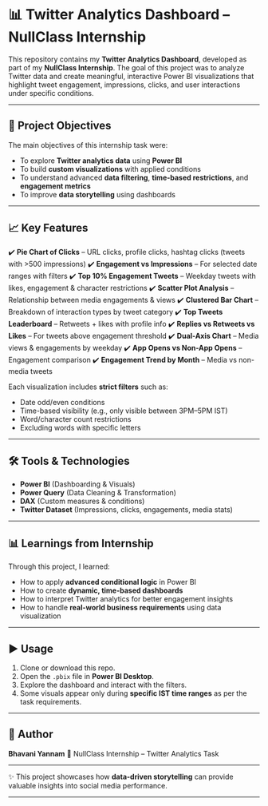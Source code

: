# 📊 Twitter Analytics Dashboard – NullClass Internship

This repository contains my **Twitter Analytics Dashboard**, developed as part of my **NullClass Internship**. The goal of this project was to analyze Twitter data and create meaningful, interactive Power BI visualizations that highlight tweet engagement, impressions, clicks, and user interactions under specific conditions.

---

## 🚀 Project Objectives

The main objectives of this internship task were:

* To explore **Twitter analytics data** using **Power BI**
* To build **custom visualizations** with applied conditions
* To understand advanced **data filtering**, **time-based restrictions**, and **engagement metrics**
* To improve **data storytelling** using dashboards

---

## 📈 Key Features

✔️ **Pie Chart of Clicks** – URL clicks, profile clicks, hashtag clicks (tweets with >500 impressions)
✔️ **Engagement vs Impressions** – For selected date ranges with filters
✔️ **Top 10% Engagement Tweets** – Weekday tweets with likes, engagement & character restrictions
✔️ **Scatter Plot Analysis** – Relationship between media engagements & views
✔️ **Clustered Bar Chart** – Breakdown of interaction types by tweet category
✔️ **Top Tweets Leaderboard** – Retweets + likes with profile info
✔️ **Replies vs Retweets vs Likes** – For tweets above engagement threshold
✔️ **Dual-Axis Chart** – Media views & engagements by weekday
✔️ **App Opens vs Non-App Opens** – Engagement comparison
✔️ **Engagement Trend by Month** – Media vs non-media tweets

Each visualization includes **strict filters** such as:

* Date odd/even conditions
* Time-based visibility (e.g., only visible between 3PM–5PM IST)
* Word/character count restrictions
* Excluding words with specific letters

---

## 🛠️ Tools & Technologies

* **Power BI** (Dashboarding & Visuals)
* **Power Query** (Data Cleaning & Transformation)
* **DAX** (Custom measures & conditions)
* **Twitter Dataset** (Impressions, clicks, engagements, media stats)

---

## 📊 Learnings from Internship

Through this project, I learned:

* How to apply **advanced conditional logic** in Power BI
* How to create **dynamic, time-based dashboards**
* How to interpret Twitter analytics for better engagement insights
* How to handle **real-world business requirements** using data visualization

---

## ▶️ Usage

1. Clone or download this repo.
2. Open the `.pbix` file in **Power BI Desktop**.
3. Explore the dashboard and interact with the filters.
4. Some visuals appear only during **specific IST time ranges** as per the task requirements.

---

## 👤 Author

**Bhavani Yannam**
📌 NullClass Internship – Twitter Analytics Task

---

✨ This project showcases how **data-driven storytelling** can provide valuable insights into social media performance.

---

